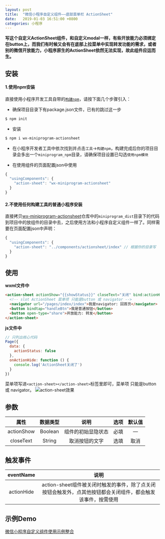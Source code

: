 ```yaml
---
layout: post
title:  "微信小程序自定义组件——底部菜单栏 ActionSheet"
date:   2019-01-03 16:51:00 +0800
categories: 小程序
---
```


**写这个自定义ActionSheet组件，和自定义modal一样，有些开放能力必须绑定在button上，而我们有时候又会有在底部上拉菜单中实现转发功能的需求，或者别的微信开放能力，小程序原生的ActionSheet依然无法实现，故此组件应运而生。**

## 安装
#### 1.使用npm安装
直接使用小程序开发工具自带的[```构建npm```](https://developers.weixin.qq.com/miniprogram/dev/devtools/npm.html)，请按下面几个步骤引入：
- 确保项目目录下有package.json文件，已有的跳过这一步
``` bash
$ npm init
```
- 安装
``` bash
$ npm i wx-miniprogram-actionsheet
```
- 在小程序开发者工具中依次找到并点击`工具`->`构建npm`，构建完成后你的项目目录会多出一个`miniprogram_npm`目录，请确保项目设置已勾选`使用npm模块`

- 在使用组件的页面配置json中使用
```js
{
  "usingComponents": {
    "action-sheet": "wx-miniprogram-actionsheet"
  }
}
```
#### 2.不使用任何构建工具的普通小程序安装
直接拷贝[wx-miniprogram-actionsheet](https://github.com/JaimeCheng/wx-miniprogram-actionsheet)仓库中的`miniprogram_dist`目录下的代码到项目中的放组件的目录中去，之后使用方法和小程序自定义组件一样了。同样需要在页面配置json中声明：
```js
{
  "usingComponents": {
    "action-sheet": "../components/actionsheet/index" // 根据你的目录写
  }
}
```

## 使用
**wxml文件中**
```html
<action-sheet actionShow="{{showStatus}}" closeText="关闭" bind:actionHide="onActionHide">
  <!-- slot ActionSheet 菜单项 只能是button 或 navigator -->
  <navigator url="/pages/index/index">我是navigator: 回首页</navigator>
  <button bindtap="handleBtn">我是普通按钮</button>
  <button open-type="share">开放能力: 转发</button>
</action-sheet>
```
**js文件中**
```js
// 只列出核心代码
Page({
  data: {
    actionStatus: false
  },
  onActionHide: function () {
    console.log('ActionSheet关闭了')
  }
})
```
菜单项写进`<action-sheet></action-sheet>`标签里即可，菜单项 只能是button 或 navigator。
![action-sheet效果](https://upload-images.jianshu.io/upload_images/3981371-bba5e4943455bc68.gif?imageMogr2/auto-orient/strip)

## 参数
| 属性 | 数据类型 | 说明 | 选项 | 默认值 |
| :--: | :--: | :--: | :--: | :--: |
| actionShow | Boolean | 组件的初始显隐状态 | 必填 | — |
| closeText | String | 取消按钮的文字 | 选填 | 取消 |
## 触发事件

| eventName | 说明 | 
| :--: | :--: |
| actionHide | action-sheet组件被关闭时触发的事件，除了点关闭按钮会触发外，点其他按钮都会关闭组件，都会触发该事件，按需使用 | 

## 示例Demo
[微信小程序自定义组件使用示例整合](https://github.com/JaimeCheng/weapp-components)




